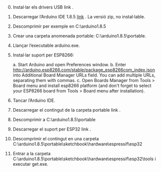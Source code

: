0. Instal·lar els drivers USB link . 
1. Descarregar  l’Arduino IDE 1.8.5 [link](https://github.com/jnogues/cursLacetaniaEstiu2018/tree/master/drivers) . La versió zip, no instal·lable.
2. Descomprimir per exemple en C:\arduino1.8.5
3. Crear una carpeta anomenada portable: C:\arduino1.8.5\portable.
4. Llançar  l’executable arduino.exe.
5. Instal·lar suport per ESP8266:
	
	a. Start Arduino and open Preferences window. 
      b. Enter http://arduino.esp8266.com/stable/package_esp8266com_index.json into Additional Board Manager URLs field. You can add multiple URLs, separating them with commas. 
      c. Open Boards Manager from Tools > Board menu and install esp8266 platform (and don't forget to select your ESP8266 board from Tools > Board menu after installation). 
6. Tancar l’Arduino IDE.
7. Descarregar el contingut de la carpeta portable link .
8. Descomprimir a C:\arduino1.8.5\portable
9. Descarregar el suport per ESP32 link .
10. Descomprimir el contingut en una carpeta C:\arduino1.8.5\portable\sketchbook\hardware\espressif\esp32
12. Entrar a la carpeta C:\arduino1.8.5\portable\sketchbook\hardware\espressif\esp32\tools i executar get.exe.
